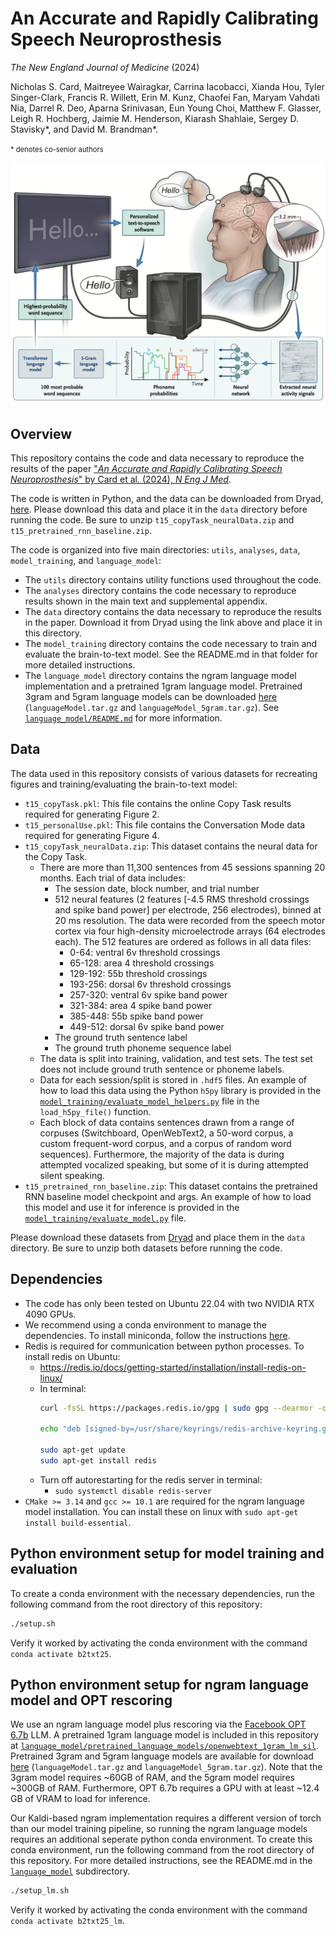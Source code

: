 # An Accurate and Rapidly Calibrating Speech Neuroprosthesis
*The New England Journal of Medicine* (2024)

Nicholas S. Card, Maitreyee Wairagkar, Carrina Iacobacci,
Xianda Hou, Tyler Singer-Clark, Francis R. Willett,
Erin M. Kunz, Chaofei Fan, Maryam Vahdati Nia,
Darrel R. Deo, Aparna Srinivasan, Eun Young Choi,
Matthew F. Glasser, Leigh R. Hochberg,
Jaimie M. Henderson, Kiarash Shahlaie,
Sergey D. Stavisky*, and David M. Brandman*.

<span style="font-size:0.8em;">\* denotes co-senior authors</span>

![Speech neuroprosthesis overview](b2txt_methods_overview.png)

## Overview
This repository contains the code and data necessary to reproduce the results of the paper ["*An Accurate and Rapidly Calibrating Speech Neuroprosthesis*" by Card et al. (2024), *N Eng J Med*](https://www.nejm.org/doi/full/10.1056/NEJMoa2314132).

The code is written in Python, and the data can be downloaded from Dryad, [here](https://datadryad.org/stash/dataset/doi:10.5061/dryad.dncjsxm85). Please download this data and place it in the `data` directory before running the code. Be sure to unzip `t15_copyTask_neuralData.zip` and `t15_pretrained_rnn_baseline.zip`.

The code is organized into five main directories: `utils`, `analyses`, `data`, `model_training`, and `language_model`:
- The `utils` directory contains utility functions used throughout the code.
- The `analyses` directory contains the code necessary to reproduce results shown in the main text and supplemental appendix.
- The `data` directory contains the data necessary to reproduce the results in the paper. Download it from Dryad using the link above and place it in this directory.
- The `model_training` directory contains the code necessary to train and evaluate the brain-to-text model. See the README.md in that folder for more detailed instructions.
- The `language_model` directory contains the ngram language model implementation and a pretrained 1gram language model. Pretrained 3gram and 5gram language models can be downloaded [here](https://datadryad.org/dataset/doi:10.5061/dryad.x69p8czpq) (`languageModel.tar.gz` and `languageModel_5gram.tar.gz`). See [`language_model/README.md`](language_model/README.md) for more information.

## Data
The data used in this repository consists of various datasets for recreating figures and training/evaluating the brain-to-text model:
- `t15_copyTask.pkl`: This file contains the online Copy Task results required for generating Figure 2.
- `t15_personalUse.pkl`: This file contains the Conversation Mode data required for generating Figure 4.
- `t15_copyTask_neuralData.zip`: This dataset contains the neural data for the Copy Task.
    - There are more than 11,300 sentences from 45 sessions spanning 20 months. Each trial of data includes: 
        - The session date, block number, and trial number
        - 512 neural features (2 features [-4.5 RMS threshold crossings and spike band power] per electrode, 256 electrodes), binned at 20 ms resolution. The data were recorded from the speech motor cortex via four high-density microelectrode arrays (64 electrodes each). The 512 features are ordered as follows in all data files: 
            - 0-64: ventral 6v threshold crossings
            - 65-128: area 4 threshold crossings
            - 129-192: 55b threshold crossings
            - 193-256: dorsal 6v threshold crossings
            - 257-320: ventral 6v spike band power
            - 321-384: area 4 spike band power
            - 385-448: 55b spike band power
            - 449-512: dorsal 6v spike band power
        - The ground truth sentence label
        - The ground truth phoneme sequence label
    - The data is split into training, validation, and test sets. The test set does not include ground truth sentence or phoneme labels.
    - Data for each session/split is stored in `.hdf5` files. An example of how to load this data using the Python `h5py` library is provided in the [`model_training/evaluate_model_helpers.py`](model_training/evaluate_model_helpers.py) file in the `load_h5py_file()` function.
    - Each block of data contains sentences drawn from a range of corpuses (Switchboard, OpenWebText2, a 50-word corpus, a custom frequent-word corpus, and a corpus of random word sequences). Furthermore, the majority of the data is during attempted vocalized speaking, but some of it is during attempted silent speaking.
- `t15_pretrained_rnn_baseline.zip`: This dataset contains the pretrained RNN baseline model checkpoint and args. An example of how to load this model and use it for inference is provided in the [`model_training/evaluate_model.py`](model_training/evaluate_model.py) file.

Please download these datasets from [Dryad](https://datadryad.org/stash/dataset/doi:10.5061/dryad.dncjsxm85) and place them in the `data` directory. Be sure to unzip both datasets before running the code.

## Dependencies
- The code has only been tested on Ubuntu 22.04 with two NVIDIA RTX 4090 GPUs.
- We recommend using a conda environment to manage the dependencies. To install miniconda, follow the instructions [here](https://docs.anaconda.com/miniconda/miniconda-install/).
- Redis is required for communication between python processes. To install redis on Ubuntu:
    - https://redis.io/docs/getting-started/installation/install-redis-on-linux/
    - In terminal:
        ```bash
        curl -fsSL https://packages.redis.io/gpg | sudo gpg --dearmor -o /usr/share/keyrings/redis-archive-keyring.gpg
        
        echo "deb [signed-by=/usr/share/keyrings/redis-archive-keyring.gpg] https://packages.redis.io/deb $(lsb_release -cs) main" | sudo tee /etc/apt/sources.list.d/redis.list
        
        sudo apt-get update
        sudo apt-get install redis
        ```
    - Turn off autorestarting for the redis server in terminal:
        - `sudo systemctl disable redis-server`
- `CMake >= 3.14` and `gcc >= 10.1` are required for the ngram language model installation. You can install these on linux with `sudo apt-get install build-essential`.

## Python environment setup for model training and evaluation
To create a conda environment with the necessary dependencies, run the following command from the root directory of this repository:
```bash
./setup.sh
```

Verify it worked by activating the conda environment with the command `conda activate b2txt25`.

## Python environment setup for ngram language model and OPT rescoring
We use an ngram language model plus rescoring via the [Facebook OPT 6.7b](https://huggingface.co/facebook/opt-6.7b) LLM. A pretrained 1gram language model is included in this repository at [`language_model/pretrained_language_models/openwebtext_1gram_lm_sil`](language_model/pretrained_language_models/openwebtext_1gram_lm_sil). Pretrained 3gram and 5gram language models are available for download [here](https://datadryad.org/dataset/doi:10.5061/dryad.x69p8czpq) (`languageModel.tar.gz` and `languageModel_5gram.tar.gz`). Note that the 3gram model requires ~60GB of RAM, and the 5gram model requires ~300GB of RAM. Furthermore, OPT 6.7b requires a GPU with at least ~12.4 GB of VRAM to load for inference.

Our Kaldi-based ngram implementation requires a different version of torch than our model training pipeline, so running the ngram language models requires an additional seperate python conda environment. To create this conda environment, run the following command from the root directory of this repository. For more detailed instructions, see the README.md in the [`language_model`](language_model) subdirectory.
```bash
./setup_lm.sh
```

Verify it worked by activating the conda environment with the command `conda activate b2txt25_lm`.
